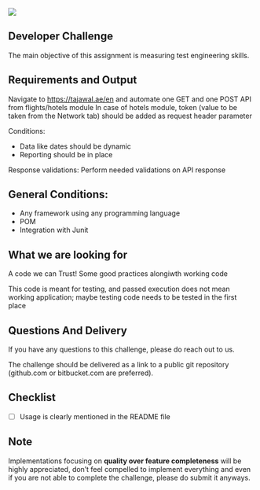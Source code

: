 ![](http://i.imgur.com/tCsIrH8.png)

## Developer Challenge
The main objective of this assignment is measuring test engineering skills. 

## Requirements and Output
Navigate to https://tajawal.ae/en and automate one GET and one POST API from flights/hotels module
In case of hotels module, token (value to be taken from the Network tab) should be added as request header parameter

Conditions: 
 - Data like dates should be dynamic
 - Reporting should be in place
 
Response validations: Perform needed validations on API response

## General Conditions:
- Any framework using any programming language
- POM
- Integration with Junit

## What we are looking for
A code we can Trust! Some good practices alongiwth working code

This code is meant for testing, and passed execution does not mean working application; maybe testing code needs to be tested in the first place

## Questions And Delivery
If you have any questions to this challenge, please do reach out to us.

The challenge should be delivered as a link to a public git repository (github.com or bitbucket.com are preferred).
## Checklist
- [ ] Usage is clearly mentioned in the README file
## Note
Implementations focusing on **quality over feature completeness** will be highly appreciated,  don’t feel compelled to implement everything and even if you are not able to complete the challenge, please do submit it anyways.
